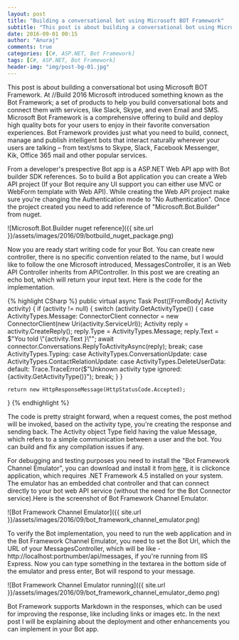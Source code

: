 ```yaml
---
layout: post
title: "Building a conversational bot using Microsoft BOT Framework"
subtitle: "This post is about building a conversational bot using Microsoft BOT Framework. At //Build 2016 Microsoft introduced something known as the Bot Framework; a set of products to help you build conversational bots and connect them with services, like Slack, Skype, and even Email and SMS. Microsoft Bot Framework is a comprehensive offering to build and deploy high quality bots for your users to enjoy in their favorite conversation experiences."
date: 2016-09-01 00:15
author: "Anuraj"
comments: true
categories: [C#, ASP.NET, Bot Framework]
tags: [C#, ASP.NET, Bot Framework]
header-img: "img/post-bg-01.jpg"
---
```

This post is about building a conversational bot using Microsoft BOT Framework. At //Build 2016 Microsoft introduced something known as the Bot Framework; a set of products to help you build conversational bots and connect them with services, like Slack, Skype, and even Email and SMS. Microsoft Bot Framework is a comprehensive offering to build and deploy high quality bots for your users to enjoy in their favorite conversation experiences. Bot Framework provides just what you need to build, connect, manage and publish intelligent bots that interact naturally wherever your users are talking – from text/sms to Skype, Slack, Facebook Messenger, Kik, Office 365 mail and other popular services. 

From a developer's prespective Bot app is a ASP.NET Web API app with Bot builder SDK references. So to build a Bot application you can create a Web API project (If your Bot require any UI support you can either use MVC or WebForm template with Web API). While creating the Web API project make sure you're changing the Authentication mode to "No Authentication". Once the project created you need to add reference of "Microsoft.Bot.Builder" from nuget.

![Microsoft.Bot.Builder nuget reference]({{ site.url }}/assets/images/2016/09/botbuild_nuget_package.png)

Now you are ready start writing code for your Bot. You can create new controller, there is no specific convention related to the name, but I would like to follow the one Microsoft introduced, MessagesController, it is an Web API Controller inherits from APIController. In this post we are creating an echo bot, which will return your input text. Here is the code for the implementation.

{% highlight CSharp %}
public virtual async Task<HttpResponseMessage> Post([FromBody] Activity activity)
{
    if (activity != null)
    {
        switch (activity.GetActivityType())
        {
            case ActivityTypes.Message:
                ConnectorClient connector = new ConnectorClient(new Uri(activity.ServiceUrl));
                Activity reply = activity.CreateReply();
                reply.Type = ActivityTypes.Message;
                reply.Text = $"You told \"{activity.Text }\"";
                await connector.Conversations.ReplyToActivityAsync(reply);
                break;
            case ActivityTypes.Typing:
            case ActivityTypes.ConversationUpdate:
            case ActivityTypes.ContactRelationUpdate:
            case ActivityTypes.DeleteUserData:
            default:
                Trace.TraceError($"Unknown activity type ignored: {activity.GetActivityType()}");
                break;
        }
    }

    return new HttpResponseMessage(HttpStatusCode.Accepted);
}
{% endhighlight %}

The code is pretty straight forward, when a request comes, the post method will be invoked, based on the activity type, you're creating the response and sending back. The Activity object Type field having the value Message, which refers to a simple communication between a user and the bot. You can build and fix any compilation issues if any. 

For debugging and testing purposes you need to install the "Bot Framework Channel Emulator", you can download and install it from [here](https://download.botframework.com/bf-v3/tools/emulator/publish.htm), it is clickonce application, which requires .NET Framework 4.5 installed on your system. The emulator has an embedded chat controller and that can connect directly to your bot web API service (without the need for the Bot Connector service).Here is the screenshot of Bot Framework Channel Emulator.

![Bot Framework Channel Emulator]({{ site.url }}/assets/images/2016/09/bot_framework_channel_emulator.png)

To verify the Bot implementation, you need to run the web application and in the Bot Framework Channel Emulator, you need to set the Bot Url, which the URL of your MessagesController, which will be like - http://localhost:portnumber/api/messages, if you're running from IIS Express. Now you can type something in the textarea in the bottom side of the emulator and press enter, Bot will respond to your message.

![Bot Framework Channel Emulator running]({{ site.url }}/assets/images/2016/09/bot_framework_channel_emulator_demo.png)

Bot Framework supports Markdown in the responses, which can be used for improving the response, like including links or images etc. In the next post I will be explaining about the deployment and other enhancements you can implement in your Bot app. 